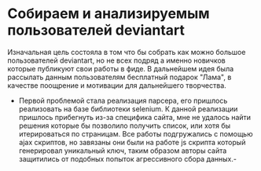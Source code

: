 # Собираем и анализируемым пользователей deviantart


Изначальная цель состояла в том что бы собрать как можно большое пользователей deviantart, но не всех подряд а именно новичков которые публикуют свои работы в фиде. В дальнейшем идея была рассылать данным пользователям бесплатный подарок "Лама", в качестве поощрение и мотивации для дальнейшего творчества.

- Первой проблемой стала реализация парсера, его пришлось реализовать на базе библиотеки selenium. К данной реализации пришлось прибегнуть из-за специфика сайта, мне не удалось найти решения которые бы позволило получить список, или хотя бы итерироваться по страницам. Все работы подгружались с помощью ajax скриптов, но завязаны они были на работе js скрипта который генерировал уникальный ключ, таким образом авторы сайта защитились от подобных попыток агрессивного сбора данных.- 
